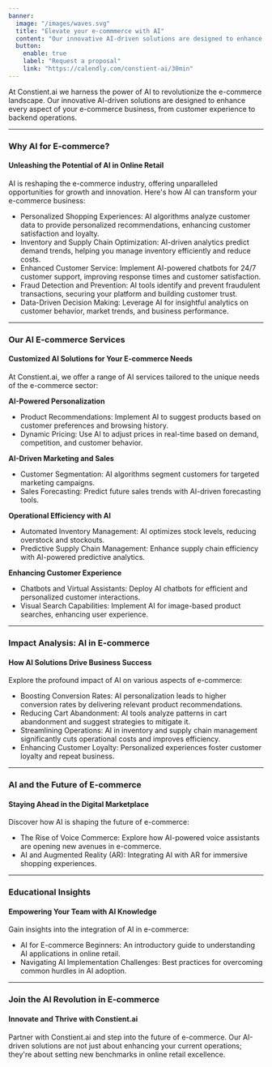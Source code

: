 ```yaml
---
banner:
  image: "/images/waves.svg"
  title: "Elevate your e-commmerce with AI"
  content: "Our innovative AI-driven solutions are designed to enhance every aspect of your e-commerce business, from customer experience to backend operations."
  button:
    enable: true
    label: "Request a proposal"
    link: "https://calendly.com/constient-ai/30min"
---
```


At Constient.ai we harness the power of AI to revolutionize the e-commerce landscape. Our innovative AI-driven solutions are designed to enhance every aspect of your e-commerce business, from customer experience to backend operations.

---

### Why AI for E-commerce?
#### Unleashing the Potential of AI in Online Retail

AI is reshaping the e-commerce industry, offering unparalleled opportunities for growth and innovation. Here's how AI can transform your e-commerce business:

- Personalized Shopping Experiences: AI algorithms analyze customer data to provide personalized recommendations, enhancing customer satisfaction and loyalty.
- Inventory and Supply Chain Optimization: AI-driven analytics predict demand trends, helping you manage inventory efficiently and reduce costs.
- Enhanced Customer Service: Implement AI-powered chatbots for 24/7 customer support, improving response times and customer satisfaction.
- Fraud Detection and Prevention: AI tools identify and prevent fraudulent transactions, securing your platform and building customer trust.
- Data-Driven Decision Making: Leverage AI for insightful analytics on customer behavior, market trends, and business performance.

---

### Our AI E-commerce Services
#### Customized AI Solutions for Your E-commerce Needs

At Constient.ai, we offer a range of AI services tailored to the unique needs of the e-commerce sector:

**AI-Powered Personalization**
- Product Recommendations: Implement AI to suggest products based on customer preferences and browsing history.
- Dynamic Pricing: Use AI to adjust prices in real-time based on demand, competition, and customer behavior.

**AI-Driven Marketing and Sales**
- Customer Segmentation: AI algorithms segment customers for targeted marketing campaigns.
- Sales Forecasting: Predict future sales trends with AI-driven forecasting tools.

**Operational Efficiency with AI**
- Automated Inventory Management: AI optimizes stock levels, reducing overstock and stockouts.
- Predictive Supply Chain Management: Enhance supply chain efficiency with AI-powered predictive analytics.

**Enhancing Customer Experience**
- Chatbots and Virtual Assistants: Deploy AI chatbots for efficient and personalized customer interactions.
- Visual Search Capabilities: Implement AI for image-based product searches, enhancing user experience.

---

### Impact Analysis: AI in E-commerce
#### How AI Solutions Drive Business Success

Explore the profound impact of AI on various aspects of e-commerce:

- Boosting Conversion Rates: AI personalization leads to higher conversion rates by delivering relevant product recommendations.
- Reducing Cart Abandonment: AI tools analyze patterns in cart abandonment and suggest strategies to mitigate it.
- Streamlining Operations: AI in inventory and supply chain management significantly cuts operational costs and improves efficiency.
- Enhancing Customer Loyalty: Personalized experiences foster customer loyalty and repeat business.

---

### AI and the Future of E-commerce
#### Staying Ahead in the Digital Marketplace

Discover how AI is shaping the future of e-commerce:

- The Rise of Voice Commerce: Explore how AI-powered voice assistants are opening new avenues in e-commerce.
- AI and Augmented Reality (AR): Integrating AI with AR for immersive shopping experiences.

---

### Educational Insights
#### Empowering Your Team with AI Knowledge

Gain insights into the integration of AI in e-commerce:

- AI for E-commerce Beginners: An introductory guide to understanding AI applications in online retail.
- Navigating AI Implementation Challenges: Best practices for overcoming common hurdles in AI adoption.

---

### Join the AI Revolution in E-commerce
#### Innovate and Thrive with Constient.ai

Partner with Constient.ai and step into the future of e-commerce. Our AI-driven solutions are not just about enhancing your current operations; they're about setting new benchmarks in online retail excellence.

